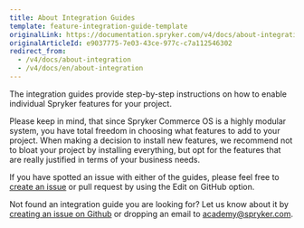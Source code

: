 ```yaml
---
title: About Integration Guides
template: feature-integration-guide-template
originalLink: https://documentation.spryker.com/v4/docs/about-integration
originalArticleId: e9037775-7e03-43ce-977c-c7a112546302
redirect_from:
  - /v4/docs/about-integration
  - /v4/docs/en/about-integration
---
```


The integration guides provide step-by-step instructions on how to enable individual Spryker features for your project.

Please keep in mind, that since Spryker Commerce OS is a highly modular system, you have total freedom in choosing what features to add to your project. When making a decision to install new features, we recommend not to bloat your project by installing everything, but opt for the features that are really justified in terms of your business needs.

If you have spotted an issue with either of the guides, please feel free to [create an issue](https://github.com/spryker/spryker-docs/issues) or pull request by using the Edit on GitHub option.

Not found an integration guide you are looking for? Let us know about it by [creating an issue on Github](https://github.com/spryker/spryker-docs/issues) or dropping an email to [academy@spryker.com](mailto:academy@spryker.com).
